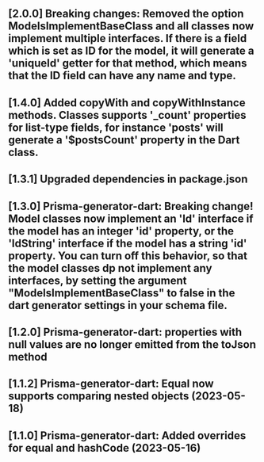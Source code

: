 ## [2.0.0] Breaking changes: Removed the option ModelsImplementBaseClass and all classes now implement multiple interfaces. If there is a field which is set as ID for the model, it will generate a 'uniqueId' getter for that method, which means that the ID field can have any name and type.

## [1.4.0] Added copyWith and copyWithInstance methods. Classes supports '_count' properties for list-type fields, for instance 'posts' will generate a '$postsCount' property in the Dart class.

## [1.3.1] Upgraded dependencies in package.json

## [1.3.0] Prisma-generator-dart: Breaking change! Model classes now implement an 'Id' interface if the model has an integer 'id' property, or the 'IdString' interface if the model has a string 'id' property. You can turn off this behavior, so that the model classes dp not implement any interfaces, by setting the argument "ModelsImplementBaseClass" to false in the dart generator settings in your schema file.

## [1.2.0] Prisma-generator-dart: properties with null values are no longer emitted from the toJson method

## [1.1.2] Prisma-generator-dart: Equal now supports comparing nested objects  (2023-05-18)

## [1.1.0] Prisma-generator-dart: Added overrides for equal and hashCode (2023-05-16)


